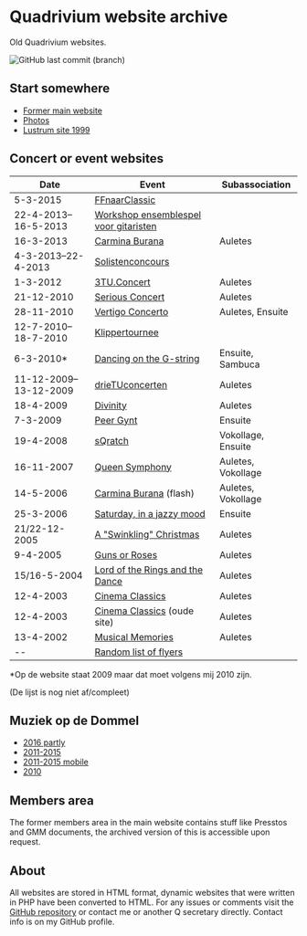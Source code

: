 # Quadrivium website archive

Old Quadrivium websites.

![GitHub last commit (branch)](https://img.shields.io/github/last-commit/mhvis/q-wayback/gh-pages?label=last%20update)

## Start somewhere

* [Former main website](./www.esmgquadrivium.nl/index.html)
* [Photos](./www.esmgquadrivium.nl/activiteiten/fotos/album/index.html)
* [Lustrum site 1999](./www.esmgquadrivium.nl/lubo/index.html)

## Concert or event websites

Date | Event | Subassociation
---- | ----- | --------------
5-3-2015 | [FFnaarClassic](./www.studentenmuziek.nl/ffnaarclassic/index.html)
22-4-2013–16-5-2013 | [Workshop ensemblespel voor gitaristen](./www.studentenmuziek.nl/gitaar/index.html)
16-3-2013 | [Carmina Burana](./www.studentenmuziek.nl/carminaburana.html) | Auletes
4-3-2013–22-4-2013 | [Solistenconcours](./www.studentenmuziek.nl/solist.html)
1-3-2012 | [3TU.Concert](./www.studentenmuziek.nl/3tu/index.php.html) | Auletes
21-12-2010 | [Serious Concert](./www.studentenmuziek.nl/seriousconcert/index.html) | Auletes
28-11-2010 | [Vertigo Concerto](./www.studentenmuziek.nl/vertigoconcerto/index.html) | Auletes, Ensuite
12-7-2010–18-7-2010 | [Klippertournee](./www.studentenmuziek.nl/klippertournee.html)
6-3-2010* | [Dancing on the G-string](./www.studentenmuziek.nl/dancing/index.html) | Ensuite, Sambuca
11-12-2009–13-12-2009 | [drieTUconcerten](./www.studentenmuziek.nl/drieTU/index.html) | Auletes
18-4-2009 | [Divinity](./www.studentenmuziek.nl/divinity.html) | Auletes
7-3-2009 | [Peer Gynt](./www.studentenmuziek.nl/peergynt/index.php.html) | Ensuite
19-4-2008 | [sQratch](./www.studentenmuziek.nl/sqratch2008.html) | Vokollage, Ensuite
16-11-2007 | [Queen Symphony](./www.studentenmuziek.nl/queen/index.html) | Auletes, Vokollage
14-5-2006 | [Carmina Burana](./www.studentenmuziek.nl/carminaburana2006/index.html) (flash) | Auletes, Vokollage
25-3-2006 | [Saturday, in a jazzy mood](./www.studentenmuziek.nl/saturday.html) | Ensuite
21/22-12-2005 | [A "Swinkling" Christmas](./www.studentenmuziek.nl/kerstconcert.html) | Auletes
9-4-2005 | [Guns or Roses](./www.studentenmuziek.nl/gunsorroses/index.html) | Auletes
15/16-5-2004 | [Lord of the Rings and the Dance](./www.studentenmuziek.nl/lords.html) | Auletes
12-4-2003 | [Cinema Classics](./www.studentenmuziek.nl/cinemaclassics/home.php.html) | Auletes
12-4-2003 | [Cinema Classics](./www.studentenmuziek.nl/cinemaclassics/oudesite/index.html) (oude site) | Auletes
13-4-2002 | [Musical Memories](./www.studentenmuziek.nl/musicalmemories.html) | Auletes
-- | [Random list of flyers](https://github.com/mhvis/q-wayback/tree/gh-pages/www.studentenmuziek.nl/flyers) |


*Op de website staat 2009 maar dat moet volgens mij 2010 zijn.

(De lijst is nog niet af/compleet)

## Muziek op de Dommel

* [2016 partly](./modd2016/index.html)
* [2011-2015](./modd2010-2015/index.html)
* [2011-2015 mobile](./modd2010-2015/m.html)
* [2010](./modd2010-2015/2010/index.html)

## Members area

The former members area in the main website contains stuff like Presstos and
GMM documents, the archived version of this is accessible upon request.

## About

All websites are stored in HTML format, dynamic websites that were written in
PHP have been converted to HTML. For any issues or comments visit the
[GitHub repository](https://github.com/mhvis/q-wayback/tree/gh-pages) or
contact me or another Q secretary directly. Contact info is on my GitHub
profile.
